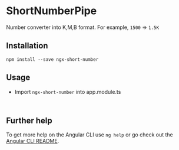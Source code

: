 # ShortNumberPipe

Number converter into K,M,B format. For example, `1500` => `1.5K`

## Installation

`npm install --save ngx-short-number`

## Usage

* Import `ngx-short-number` into app.module.ts
```
  
```


## Further help

To get more help on the Angular CLI use `ng help` or go check out the [Angular CLI README](https://github.com/angular/angular-cli/blob/master/README.md).
